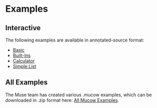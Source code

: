 # Examples

## Interactive
The following examples are available in annotated-source format:

* [Basic](ExampleMucow.mucow.html)
* [Built-Ins](BuiltIn.mucow.html)
* [Calculator](Calculator.mucow.html)
* [Simple List](SimpleList.mucow.html)

## All Examples
The Muse team has created various .mucow examples, which can be downloaded in .zip format here: [All Mucow Examples](assets/mucow-examples.zip).
